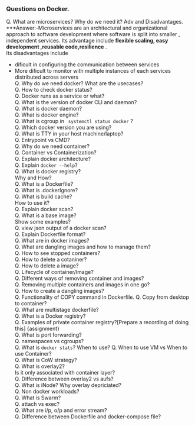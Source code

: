 ### Questions on Docker.
Q. What are microservices? Why do we need it? Adv and Disadvantages. </br>
***Answer:-Microservices are an architectural and organizational approach to software development where software is split into smaller , independent services.
Its advantage include **flexible scaling, easy development ,reusable code,resilience** .</br>
Its disadvantages include  
- dificult in configuring the communication between services
- More dificult to monitor with multiple instances of each services distributed across  servers  </br>
Q. Why do we need docker? What are the usecases?</br>
Q. How to check docker status?</br>
Q. Docker runs as a service or what?</br>
Q. What is the version of docker CLI and daemon?</br>
Q. What is docker daemon?</br>
Q. What is docker engine?</br>
Q. What is cgroup in ``` systemctl status docker``` ?</br>
Q. Which docker version you are using?</br>
Q. What is TTY in your host machine/laptop?</br>
Q. Entrypoint vs CMD?</br>
Q. Why do we need container?</br>
Q. Container vs Containerization?</br>
Q. Explain docker architecture?</br>
Q. Explain ``` docker --help ```?</br>
Q. What is docker registry?</br> Why and How?</br>
Q. What is a Dockerfile?</br>
Q. What is .dockerIgnore?</br>
Q. What is build cache?</br> How to use it?</br>
Q. Explain docker scan?</br>
Q. What is a base image?</br> Show some examples?</br>
Q. view json output of a docker scan?</br>
Q. Explain Dockerfile format?</br>
Q. What are <none> in docker images?</br>
Q. What are dangling images and how to manage them?</br>
Q. How to see stopped containers?</br>
Q. How to delete a cotaniner?</br>
Q. How to delete a image?</br>
Q. Lifecycle of container/Image?</br>
Q. Different ways of removing container and images?</br>
Q. Removing multiple containers and images in one go?</br>
Q. How to create a dangling images?</br>
Q. Functionality of COPY command in Dockerfile.
Q. Copy from desktop to container?</br>
Q. What are multistage dockerfile?</br>
Q. What is a Docker registry?</br> 
Q. Examples of private container registry?[Prepare a recording of doing this] {assignment} </br>
Q. What is port forwarding?</br>
Q. namespaces vs cgroups?</br>
Q. What is ``` docker stats ```? When to use? 
Q. When to use VM vs When to use  Container?</br>
Q. What is CoW strategy?</br>
Q. What is overlay2?</br> Is it only associated with container layer?</br>
Q. Difference between overlay2 vs aufs?</br>
Q. What is iNode? Why overlay depriciated?</br>
Q. Non docker workloads?</br>
Q. What is Swarm?</br>
Q. attach vs exec?</br>
Q. What are i/p, o/p and error stream?</br>
Q. Difference between Dockerfile and docker-compose file?
